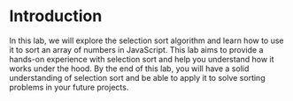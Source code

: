 # Introduction

In this lab, we will explore the selection sort algorithm and learn how to use it to sort an array of numbers in JavaScript. This lab aims to provide a hands-on experience with selection sort and help you understand how it works under the hood. By the end of this lab, you will have a solid understanding of selection sort and be able to apply it to solve sorting problems in your future projects.
